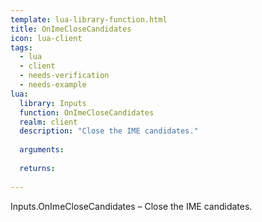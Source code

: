 ```yaml
---
template: lua-library-function.html
title: OnImeCloseCandidates
icon: lua-client
tags:
  - lua
  - client
  - needs-verification
  - needs-example
lua:
  library: Inputs
  function: OnImeCloseCandidates
  realm: client
  description: "Close the IME candidates."
  
  arguments:
  
  returns:
    
---
```


<div class="lua__search__keywords">
Inputs.OnImeCloseCandidates &#x2013; Close the IME candidates.
</div>
